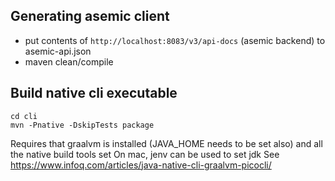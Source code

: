 ## Generating asemic client

- put contents of `http://localhost:8083/v3/api-docs` (asemic backend) to asemic-api.json
- maven clean/compile

## Build native cli executable

```shell
cd cli
mvn -Pnative -DskipTests package
```

Requires that graalvm is installed (JAVA_HOME needs to be set also) and all the native build tools set
On mac, jenv can be used to set jdk
See https://www.infoq.com/articles/java-native-cli-graalvm-picocli/


